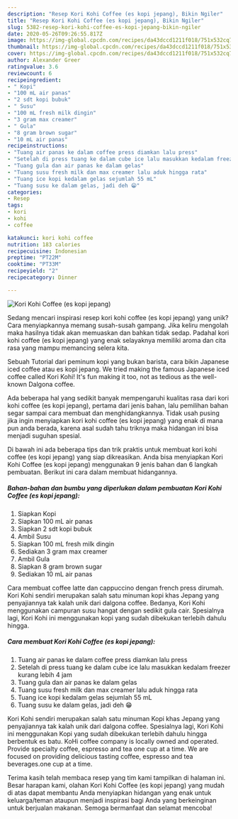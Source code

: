 ```yaml
---
description: "Resep Kori Kohi Coffee (es kopi jepang), Bikin Ngiler"
title: "Resep Kori Kohi Coffee (es kopi jepang), Bikin Ngiler"
slug: 5382-resep-kori-kohi-coffee-es-kopi-jepang-bikin-ngiler
date: 2020-05-26T09:26:55.817Z
image: https://img-global.cpcdn.com/recipes/da43dccd1211f018/751x532cq70/kori-kohi-coffee-es-kopi-jepang-foto-resep-utama.jpg
thumbnail: https://img-global.cpcdn.com/recipes/da43dccd1211f018/751x532cq70/kori-kohi-coffee-es-kopi-jepang-foto-resep-utama.jpg
cover: https://img-global.cpcdn.com/recipes/da43dccd1211f018/751x532cq70/kori-kohi-coffee-es-kopi-jepang-foto-resep-utama.jpg
author: Alexander Greer
ratingvalue: 3.6
reviewcount: 6
recipeingredient:
- " Kopi"
- "100 mL air panas"
- "2 sdt kopi bubuk"
- " Susu"
- "100 mL fresh milk dingin"
- "3 gram max creamer"
- " Gula"
- "8 gram brown sugar"
- "10 mL air panas"
recipeinstructions:
- "Tuang air panas ke dalam coffee press diamkan lalu press"
- "Setelah di press tuang ke dalam cube ice lalu masukkan kedalam freezer kurang lebih 4 jam"
- "Tuang gula dan air panas ke dalam gelas"
- "Tuang susu fresh milk dan max creamer lalu aduk hingga rata"
- "Tuang ice kopi kedalam gelas sejumlah 55 mL"
- "Tuang susu ke dalam gelas, jadi deh 😁"
categories:
- Resep
tags:
- kori
- kohi
- coffee

katakunci: kori kohi coffee 
nutrition: 183 calories
recipecuisine: Indonesian
preptime: "PT22M"
cooktime: "PT33M"
recipeyield: "2"
recipecategory: Dinner

---
```



![Kori Kohi Coffee (es kopi jepang)](https://img-global.cpcdn.com/recipes/da43dccd1211f018/751x532cq70/kori-kohi-coffee-es-kopi-jepang-foto-resep-utama.jpg)

Sedang mencari inspirasi resep kori kohi coffee (es kopi jepang) yang unik? Cara menyiapkannya memang susah-susah gampang. Jika keliru mengolah maka hasilnya tidak akan memuaskan dan bahkan tidak sedap. Padahal kori kohi coffee (es kopi jepang) yang enak selayaknya memiliki aroma dan cita rasa yang mampu memancing selera kita.

Sebuah Tutorial dari peminum kopi yang bukan barista, cara bikin Japanese iced coffee atau es kopi jepang. We tried making the famous Japanese iced coffee called Kori Kohi! It&#39;s fun making it too, not as tedious as the well-known Dalgona coffee.

Ada beberapa hal yang sedikit banyak mempengaruhi kualitas rasa dari kori kohi coffee (es kopi jepang), pertama dari jenis bahan, lalu pemilihan bahan segar sampai cara membuat dan menghidangkannya. Tidak usah pusing jika ingin menyiapkan kori kohi coffee (es kopi jepang) yang enak di mana pun anda berada, karena asal sudah tahu triknya maka hidangan ini bisa menjadi suguhan spesial.


Di bawah ini ada beberapa tips dan trik praktis untuk membuat kori kohi coffee (es kopi jepang) yang siap dikreasikan. Anda bisa menyiapkan Kori Kohi Coffee (es kopi jepang) menggunakan 9 jenis bahan dan 6 langkah pembuatan. Berikut ini cara dalam membuat hidangannya.

<!--inarticleads1-->

##### Bahan-bahan dan bumbu yang diperlukan dalam pembuatan Kori Kohi Coffee (es kopi jepang):

1. Siapkan  Kopi
1. Siapkan 100 mL air panas
1. Siapkan 2 sdt kopi bubuk
1. Ambil  Susu
1. Siapkan 100 mL fresh milk dingin
1. Sediakan 3 gram max creamer
1. Ambil  Gula
1. Siapkan 8 gram brown sugar
1. Sediakan 10 mL air panas


Cara membuat coffee latte dan cappuccino dengan french press dirumah. Kori Kohi sendiri merupakan salah satu minuman kopi khas Jepang yang penyajiannya tak kalah unik dari dalgona coffee. Bedanya, Kori Kohi menggunakan campuran susu hangat dengan sedikit gula cair. Spesialnya lagi, Kori Kohi ini menggunakan kopi yang sudah dibekukan terlebih dahulu hingga. 

<!--inarticleads2-->

##### Cara membuat Kori Kohi Coffee (es kopi jepang):

1. Tuang air panas ke dalam coffee press diamkan lalu press
1. Setelah di press tuang ke dalam cube ice lalu masukkan kedalam freezer kurang lebih 4 jam
1. Tuang gula dan air panas ke dalam gelas
1. Tuang susu fresh milk dan max creamer lalu aduk hingga rata
1. Tuang ice kopi kedalam gelas sejumlah 55 mL
1. Tuang susu ke dalam gelas, jadi deh 😁


Kori Kohi sendiri merupakan salah satu minuman Kopi khas Jepang yang penyajiannya tak kalah unik dari dalgona coffee. Spesialnya lagi, Kori Kohi ini menggunakan Kopi yang sudah dibekukan terlebih dahulu hingga berbentuk es batu. KoHi coffee company is locally owned and operated. Provide specialty coffee, espresso and tea one cup at a time. We are focused on providing delicious tasting coffee, espresso and tea beverages.one cup at a time. 

Terima kasih telah membaca resep yang tim kami tampilkan di halaman ini. Besar harapan kami, olahan Kori Kohi Coffee (es kopi jepang) yang mudah di atas dapat membantu Anda menyiapkan hidangan yang enak untuk keluarga/teman ataupun menjadi inspirasi bagi Anda yang berkeinginan untuk berjualan makanan. Semoga bermanfaat dan selamat mencoba!
